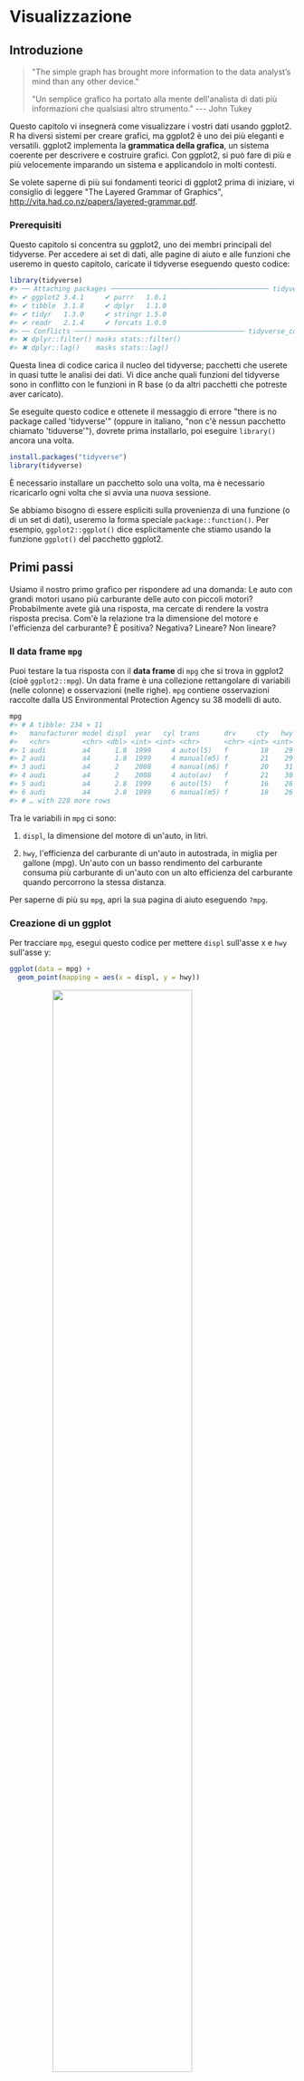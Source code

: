 # Visualizzazione

## Introduzione

> "The simple graph has brought more information to the data analyst’s mind 
> than any other device."
> 
> "Un semplice grafico ha portato alla mente dell'analista di dati più informazioni
> che qualsiasi altro strumento." --- John Tukey

Questo capitolo vi insegnerà come visualizzare i vostri dati usando ggplot2. R ha diversi sistemi per creare grafici, ma ggplot2 è uno dei più eleganti e versatili. ggplot2 implementa la __grammatica della grafica__, un sistema coerente per descrivere e costruire grafici. Con ggplot2, si può fare di più e più velocemente imparando un sistema e applicandolo in molti contesti.

Se volete saperne di più sui fondamenti teorici di ggplot2 prima di iniziare, vi consiglio di leggere "The Layered Grammar of Graphics", <http://vita.had.co.nz/papers/layered-grammar.pdf>.

### Prerequisiti

Questo capitolo si concentra su ggplot2, uno dei membri principali del tidyverse. Per accedere ai set di dati, alle pagine di aiuto e alle funzioni che useremo in questo capitolo, caricate il tidyverse eseguendo questo codice:


```r
library(tidyverse)
#> ── Attaching packages ─────────────────────────────────────── tidyverse 1.3.2 ──
#> ✔ ggplot2 3.4.1     ✔ purrr   1.0.1
#> ✔ tibble  3.1.8     ✔ dplyr   1.1.0
#> ✔ tidyr   1.3.0     ✔ stringr 1.5.0
#> ✔ readr   2.1.4     ✔ forcats 1.0.0
#> ── Conflicts ────────────────────────────────────────── tidyverse_conflicts() ──
#> ✖ dplyr::filter() masks stats::filter()
#> ✖ dplyr::lag()    masks stats::lag()
```

Questa linea di codice carica il nucleo del tidyverse; pacchetti che userete in quasi tutte le analisi dei dati. Vi dice anche quali funzioni del tidyverse sono in conflitto con le funzioni in R base (o da altri pacchetti che potreste aver caricato). 

Se eseguite questo codice e ottenete il messaggio di errore "there is no package called 'tidyverse'" (oppure in italiano, "non c'è nessun pacchetto chiamato 'tiduverse'"), dovrete prima installarlo, poi eseguire `library()` ancora una volta.


```r
install.packages("tidyverse")
library(tidyverse)
```

È necessario installare un pacchetto solo una volta, ma è necessario ricaricarlo ogni volta che si avvia una nuova sessione.

Se abbiamo bisogno di essere espliciti sulla provenienza di una funzione (o di un set di dati), useremo la forma speciale `package::function()`. Per esempio, `ggplot2::ggplot()` dice esplicitamente che stiamo usando la funzione `ggplot()` del pacchetto ggplot2.

## Primi passi

Usiamo il nostro primo grafico per rispondere ad una domanda: Le auto con grandi motori usano più carburante delle auto con piccoli motori? Probabilmente avete già una risposta, ma cercate di rendere la vostra risposta precisa. Com'è la relazione tra la dimensione del motore e l'efficienza del carburante? È positiva? Negativa? Lineare? Non lineare?

### Il data frame `mpg`

Puoi testare la tua risposta con il __data frame__ di `mpg` che si trova in ggplot2 (cioè `ggplot2::mpg`). Un data frame è una collezione rettangolare di variabili (nelle colonne) e osservazioni (nelle righe). `mpg` contiene osservazioni raccolte dalla US Environmental Protection Agency su 38 modelli di auto. 


```r
mpg
#> # A tibble: 234 × 11
#>   manufacturer model displ  year   cyl trans      drv     cty   hwy fl    class 
#>   <chr>        <chr> <dbl> <int> <int> <chr>      <chr> <int> <int> <chr> <chr> 
#> 1 audi         a4      1.8  1999     4 auto(l5)   f        18    29 p     compa…
#> 2 audi         a4      1.8  1999     4 manual(m5) f        21    29 p     compa…
#> 3 audi         a4      2    2008     4 manual(m6) f        20    31 p     compa…
#> 4 audi         a4      2    2008     4 auto(av)   f        21    30 p     compa…
#> 5 audi         a4      2.8  1999     6 auto(l5)   f        16    26 p     compa…
#> 6 audi         a4      2.8  1999     6 manual(m5) f        18    26 p     compa…
#> # … with 228 more rows
```

Tra le variabili in `mpg` ci sono:

1. `displ`, la dimensione del motore di un'auto, in litri.

1. `hwy`, l'efficienza del carburante di un'auto in autostrada, in miglia per gallone (mpg). 
  Un'auto con un basso rendimento del carburante consuma più carburante di un'auto con un alto 
  efficienza del carburante quando percorrono la stessa distanza. 

Per saperne di più su `mpg`, apri la sua pagina di aiuto eseguendo `?mpg`.

### Creazione di un ggplot

Per tracciare `mpg`, esegui questo codice per mettere `displ` sull'asse x e `hwy` sull'asse y:


```r
ggplot(data = mpg) + 
  geom_point(mapping = aes(x = displ, y = hwy))
```

<img src="visualize_files/figure-html/unnamed-chunk-3-1.png" width="70%" style="display: block; margin: auto;" />


Il grafico mostra una associazione negativa tra la dimensione del motore (`displ`) e l'efficienza del carburante (`hwy`). In altre parole, le auto con grandi motori usano più carburante. Questo conferma o confuta la tua ipotesi sull'efficienza del carburante e la dimensione del motore?

Con ggplot2, si inizia un grafico con la funzione `ggplot()`. La funzione `ggplot()` crea un sistema di coordinate a cui è possibile aggiungere dei livelli. Il primo argomento di `ggplot()` è il set di dati da usare nel grafico. Quindi `ggplot(data = mpg)` crea un grafico vuoto, ma non è molto interessante quindi non lo mostrerò qui.

Completate il vostro grafico aggiungendo uno o più livelli a `ggplot()`. La funzione `geom_point()` aggiunge un livello di punti al vostro grafico, che crea uno scatterplot. ggplot2 è dotato di molte funzioni geom che aggiungono ciascuna un diverso tipo di livello ad un grafico. Ne impareremo un bel po' in questo capitolo.

Ogni funzione `geom` in ggplot2 prende un argomento `mapping`. Questo definisce come le variabili del tuo set di dati sono mappate alle proprietà visive. L'argomento `mapping` è sempre abbinato a `aes()`, e gli argomenti `x` e `y` di `aes()` specificano quali variabili mappare sugli assi x e y. ggplot2 cerca le variabili mappate nell'argomento `data`, in questo caso, `mpg`.

### Un modello di grafico

Trasformiamo questo codice in un template riutilizzabile per fare grafici con ggplot2. Per fare un grafico, sostituire le sezioni tra parentesi nel codice qui sotto con un set di dati, una funzione `geom`, o un insieme di mappature.


```r
ggplot(data = <DATA>) + 
  <GEOM_FUNCTION>(mapping = aes(<MAPPINGS>))
```

Il resto di questo capitolo vi mostrerà come completare ed estendere questo modello per fare diversi tipi di grafici. Inizieremo con il componente `<MAPPINGS>`.

### Esercizi

1.  Esegui `ggplot(data = mpg)`. Cosa vedi?

1.  Quante righe ci sono in `mpg`? Quante colonne?

1.  Cosa descrive la variabile `drv`?  Leggete l'aiuto per `?mpg` per scoprirlo
    scoprire.
     
1.  Fai un grafico di dispersione di `hwy` rispetto a `cyl`.

1.  Cosa succede se fai un grafico di dispersione di `class` vs `drv`? Perché è
    il grafico non è utile?

## Mappature estetiche

> "The greatest value of a picture is when it forces us to notice what we
> never expected to see." --- John Tukey
>
> "Il più grande valore di un'immagine è che ci forza a notare quello che non
> ci aspettavamo di vedere." --- John Tukey


Nel grafico qui sotto, un gruppo di punti (evidenziato in rosso) sembra cadere al di fuori della tendenza lineare. Queste auto hanno un chilometraggio superiore a quello che ci si potrebbe aspettare. Come puoi spiegare queste auto? 

<img src="visualize_files/figure-html/unnamed-chunk-5-1.png" width="70%" style="display: block; margin: auto;" />

Ipotizziamo che le auto siano ibride. Un modo per verificare questa ipotesi è guardare il valore di "classe" per ogni auto. La variabile `class` del dataset `mpg` classifica le auto in gruppi come compatte, medie e SUV. Se i punti in eccesso sono auto ibride, dovrebbero essere classificati come auto compatte o, forse, auto subcompatte (tieni presente che questi dati sono stati raccolti prima che i camion e i SUV ibridi diventassero popolari).

Si può aggiungere una terza variabile, come "classe", ad uno scatterplot bidimensionale mappandola ad una __estetica__ ('aestetics', come in `aes`, NdT). Un'estetica è una proprietà visiva degli oggetti nel vostro grafico. Le estetiche includono cose come la dimensione, la forma o il colore dei tuoi punti. Puoi visualizzare un punto (come quello sotto) in modi diversi cambiando i valori delle sue proprietà estetiche. Dato che abbiamo già usato la parola "valore" per descrivere i dati, usiamo la parola "livello" per descrivere le proprietà estetiche. Qui cambiamo i livelli di dimensione, forma e colore di un punto per renderlo piccolo, triangolare o blu:

<img src="visualize_files/figure-html/unnamed-chunk-6-1.png" width="70%" style="display: block; margin: auto;" />

Puoi trasmettere informazioni sui tuoi dati mappando l'estetica del tuo grafico alle variabili del tuo set di dati. Per esempio, puoi mappare i colori dei tuoi punti sulla variabile `class` per rivelare la classe di ogni auto.


```r
ggplot(data = mpg) + 
  geom_point(mapping = aes(x = displ, y = hwy, color = class))
```

<img src="visualize_files/figure-html/unnamed-chunk-7-1.png" width="70%" style="display: block; margin: auto;" />

(Se preferite l'inglese britannico, come Hadley, potete usare `colour` invece di `color`).

Per mappare un'estetica ad una variabile, bisogna associare il nome dell'estetica al nome della variabile all'interno di `aes()`. ggplot2 assegnerà automaticamente un livello unico dell'estetica (qui un colore unico) ad ogni valore unico della variabile, un processo noto come __scaling__. ggplot2 aggiungerà anche una legenda che spiega quali livelli corrispondono a quali valori.

I colori rivelano che molti dei punti insoliti sono auto a due posti. Queste auto non sembrano ibride, e sono, infatti, auto sportive! Le auto sportive hanno grandi motori come i SUV e i pick-up, ma corpi piccoli come le auto medie e compatte, il che migliora il loro consumo di carburante. Con il senno di poi, è improbabile che queste auto siano ibride, dato che hanno grandi motori.

Nell'esempio precedente, abbiamo mappato la "classe" all'estetica del colore, ma avremmo potuto mappare la "classe" all'estetica delle dimensioni allo stesso modo. In questo caso, la dimensione esatta di ogni punto rivelerebbe la sua appartenenza di classe. Abbiamo un _warning_ ('avviso') qui, perché mappare una variabile non ordinata (`class`) ad un'estetica ordinata (`size`) non è una buona idea.


```r
ggplot(data = mpg) + 
  geom_point(mapping = aes(x = displ, y = hwy, size = class))
#> Warning: Using size for a discrete variable is not advised.
```

<img src="visualize_files/figure-html/unnamed-chunk-8-1.png" width="70%" style="display: block; margin: auto;" />

Oppure avremmo potuto mappare `class` all'estetica _alpha_, che controlla la trasparenza dei punti, o all'estetica shape, che controlla la forma dei punti.


```r
# Sinistra
ggplot(data = mpg) + 
  geom_point(mapping = aes(x = displ, y = hwy, alpha = class))

# Destra
ggplot(data = mpg) + 
  geom_point(mapping = aes(x = displ, y = hwy, shape = class))
```

<img src="visualize_files/figure-html/unnamed-chunk-9-1.png" width="50%" /><img src="visualize_files/figure-html/unnamed-chunk-9-2.png" width="50%" />

Cosa è successo ai SUV? ggplot2 userà solo sei forme alla volta. Per impostazione predefinita, i gruppi aggiuntivi non saranno tracciati quando si usa l'estetica delle forme.

Per ogni estetica, si usa `aes()` per associare il nome dell'estetica ad una variabile da visualizzare. La funzione `aes()` raccoglie tutte le mappature estetiche utilizzate da un livello e le passa all'argomento di mappatura del livello. La sintassi evidenzia un'utile intuizione su `x` e `y`: le posizioni x e y di un punto sono esse stesse estetiche, proprietà visive che si possono mappare su variabili per visualizzare informazioni sui dati. 

Una volta mappata un'estetica, ggplot2 si occupa del resto. Seleziona una scala ragionevole da usare con l'estetica, e costruisce una legenda che spiega la mappatura tra livelli e valori. Per le estetiche x e y, ggplot2 non crea una legenda, ma crea una linea d'asse con segni di spunta e un'etichetta. La linea dell'asse funge da legenda; spiega la mappatura tra livelli e valori.

Potete anche _impostare_ manualmente le proprietà estetiche del vostro geom. Per esempio, possiamo rendere blu tutti i punti del nostro grafico:


```r
ggplot(data = mpg) + 
  geom_point(mapping = aes(x = displ, y = hwy), color = "blue")
```

<img src="visualize_files/figure-html/unnamed-chunk-10-1.png" width="70%" style="display: block; margin: auto;" />

Qui, il colore non trasmette informazioni su una variabile, ma cambia solo l'aspetto del grafico. Per impostare un'estetica manualmente, impostate l'estetica per nome come argomento della vostra funzione geom; cioè va _fuori_ da `aes()`. Dovrete scegliere un livello che abbia senso per quell'estetica:

* Il nome di un colore come stringa di caratteri.

* La dimensione di un punto in mm.

* La forma di un punto come numero, come mostrato nella figura \@ref(fig:shapes).

<div class="figure" style="text-align: center">
<img src="visualize_files/figure-html/shapes-1.png" alt="R ha 25 forme costruite che sono identificate da numeri. Ci sono alcuni apparentemente duplicati: per esempio, 0, 15 e 22 sono tutti quadrati. La differenza deriva dall'interazione dell'estetica del `colore` e del `riempimento`. Le forme vuote (0--14) hanno un bordo determinato dal `colore`; le forme piene (15--20) sono riempite di `colore`; le forme piene (21--24) hanno un bordo di `colore` e sono riempite di `fill`." width="75%" />
<p class="caption">(\#fig:shapes)R ha 25 forme costruite che sono identificate da numeri. Ci sono alcuni apparentemente duplicati: per esempio, 0, 15 e 22 sono tutti quadrati. La differenza deriva dall'interazione dell'estetica del `colore` e del `riempimento`. Le forme vuote (0--14) hanno un bordo determinato dal `colore`; le forme piene (15--20) sono riempite di `colore`; le forme piene (21--24) hanno un bordo di `colore` e sono riempite di `fill`.</p>
</div>

### Esercizi

1.  Cosa è andato storto in questo codice? Perché i punti non sono blu?

    
    ```r
    ggplot(data = mpg) + 
      geom_point(mapping = aes(x = displ, y = hwy, color = "blue"))
    ```
    
    <img src="visualize_files/figure-html/unnamed-chunk-11-1.png" width="70%" style="display: block; margin: auto;" />
    
1.  Quali variabili in `mpg` sono categoriche? Quali variabili sono continue? 
    (Suggerimento: digita `?mpg` per leggere la documentazione del dataset). Come
    puoi vedere queste informazioni quando esegui `mpg`?

1.  Mappate una variabile continua a `color`, `size` e `shape`. Come si comportano
    queste estetiche si comportano diversamente per le variabili categoriche rispetto a quelle continue?
    continue? 
    
1.  Cosa succede se si mappa la stessa variabile a più estetiche? 

1.  Cosa fa l'estetica `stroke`? Con quali forme funziona?
    (Suggerimento: usa `?geom_point`)
    
1.  Cosa succede se si mappa un'estetica a qualcosa di diverso da un 
    variabile, come `aes(colour = displ < 5)`?  Nota, dovrai anche specificare x e y.

## Problemi comuni

Man mano che iniziate ad eseguire il codice R, è probabile che vi imbattiate in problemi. Non preoccupatevi, succede a tutti. Ho scritto codice R per anni, e ogni giorno scrivo ancora codice che non funziona! 

Inizia confrontando attentamente il codice che stai eseguendo con quello del libro. R è estremamente esigente, e un carattere fuori posto può fare la differenza. Assicuratevi che ogni `(` è abbinato ad un `)` e ogni `"` è abbinato ad un altro `"`. A volte eseguirai il codice e non succede nulla. Controllate la parte sinistra della vostra console: se è un `+`, significa che R non pensa che abbiate digitato un'espressione completa e sta aspettando che la finiate. In questo caso, di solito è facile ricominciare da zero premendo ESCAPE per interrompere l'elaborazione del comando corrente.

Un problema comune quando si creano i grafici di ggplot2 è quello di mettere il `+` nel posto sbagliato: deve arrivare alla fine della linea, non all'inizio. In altre parole, assicuratevi di non aver accidentalmente scritto codice come questo:

```R
ggplot(data = mpg) 
+ geom_point(mapping = aes(x = displ, y = hwy))
```

Se sei ancora bloccato, prova l'aiuto. Puoi ottenere aiuto su qualsiasi funzione di R eseguendo `?function_name` nella console, o selezionando il nome della funzione e premendo F1 in RStudio. Non preoccupatevi se l'aiuto non sembra molto utile - invece saltate giù agli esempi e cercate il codice che corrisponde a quello che state cercando di fare.

Se questo non aiuta, leggete attentamente il messaggio di errore. A volte la risposta sarà sepolta lì! Ma quando si è nuovi di R, la risposta potrebbe essere nel messaggio di errore ma non si sa ancora come capirlo. Un altro ottimo strumento è Google: provate a cercare su Google il messaggio di errore, perché è probabile che qualcun altro abbia avuto lo stesso problema e abbia trovato aiuto online.

## Sfaccettature ('facet')

Un modo per aggiungere variabili aggiuntive è l'estetica. Un altro modo, particolarmente utile per le variabili categoriche, è quello di dividere il vostro grafico in __facet__, sotto-grafici che mostrano ciascuna un sottoinsieme dei dati. 

Per sfaccettare il vostro grafico in base a una singola variabile, usate `facet_wrap()`. Il primo argomento di `facet_wrap()` dovrebbe essere una formula, creata con `~` seguita da un nome di variabile (qui "formula" è il nome di una struttura dati in R, non un sinonimo di "equazione"). La variabile che passate a `facet_wrap()` dovrebbe essere discreta. 


```r
ggplot(data = mpg) + 
  geom_point(mapping = aes(x = displ, y = hwy)) + 
  facet_wrap(~ class, nrow = 2)
```

<img src="visualize_files/figure-html/unnamed-chunk-12-1.png" width="70%" style="display: block; margin: auto;" />

Per sfaccettare il tuo grafico sulla combinazione di due variabili, aggiungi `facet_grid()` alla tua chiamata plot. Il primo argomento di `facet_grid()` è anch'esso una formula. Questa volta la formula dovrebbe contenere due nomi di variabili separati da una `~`. 


```r
ggplot(data = mpg) + 
  geom_point(mapping = aes(x = displ, y = hwy)) + 
  facet_grid(drv ~ cyl)
```

<img src="visualize_files/figure-html/unnamed-chunk-13-1.png" width="70%" style="display: block; margin: auto;" />

Se preferite non fare la sfaccettatura nella dimensione delle righe o delle colonne, usate un `.` al posto del nome della variabile, per esempio `+ facet_grid(. ~ cyl)`.

### Esercizi

1.  Cosa succede se si effettua la sfaccettatura su una variabile continua?

1.  Cosa significano le celle vuote nel grafico con `facet_grid(drv ~ cyl)`?
    Come si riferiscono a questo grafico?
    
    
    ```r
    ggplot(data = mpg) + 
      geom_point(mapping = aes(x = drv, y = cyl))
    ```

1.  Che grafici produce il seguente codice? Cosa fa `.`?

    
    ```r
    ggplot(data = mpg) + 
      geom_point(mapping = aes(x = displ, y = hwy)) +
      facet_grid(drv ~ .)
    
    ggplot(data = mpg) + 
      geom_point(mapping = aes(x = displ, y = hwy)) +
      facet_grid(. ~ cyl)
    ```

1.  Prendiamo il primo grafico sfaccettato di questa sezione:

    
    ```r
    ggplot(data = mpg) + 
      geom_point(mapping = aes(x = displ, y = hwy)) + 
      facet_wrap(~ class, nrow = 2)
    ```
    
    Quali sono i vantaggi di usare la sfaccettatura invece dell'estetica del colore?
    Quali sono gli svantaggi? Come potrebbe cambiare l'equilibrio se aveste un 
    set di dati più grande?
    
1.  Leggi `?facet_wrap`. Cosa fa `nrow`? Cosa fa `ncol`? Quali altre opzioni
    opzioni controllano la disposizione dei singoli pannelli? Perché non
    `facet_grid()`ha argomenti `nrow` e `ncol`?

1.  Quando si usa `facet_grid()` di solito si dovrebbe mettere la variabile con più
    livelli unici nelle colonne. Perché?

## Oggetti geometrici

In che modo sono simili questi due grafici? 

<img src="visualize_files/figure-html/unnamed-chunk-17-1.png" width="50%" /><img src="visualize_files/figure-html/unnamed-chunk-17-2.png" width="50%" />

Entrambi i grafici contengono la stessa variabile x, la stessa variabile y, ed entrambi descrivono gli stessi dati. Ma i grafici non sono identici. Ogni grafico usa un oggetto visivo diverso per rappresentare i dati. Nella sintassi di ggplot2, diciamo che usano diversi __geom__.

Un __geom__ è l'oggetto geometrico che un grafico usa per rappresentare i dati. Le persone spesso descrivono i grafici in base al tipo di geom che il grafico usa. Per esempio, i grafici a barre usano geometrie a barre, i grafici a linee usano geometrie a linee, i boxplot usano geometrie boxplot, e così via. Gli scatterplot rompono la tendenza; usano la geometria a punti. Come si vede sopra, si possono usare diverse geometrie per tracciare gli stessi dati. Il grafico a sinistra usa la geometria a punti, mentre il grafico a destra usa la geometria 'smooth', una linea continua adattata ai dati. 

Per cambiare la geometria nel vostro grafico, cambiate la funzione `geom_` che aggiungete a `ggplot()`. Per esempio, per fare i grafici di cui sopra, potete usare questo codice:


```r
# left
ggplot(data = mpg) + 
  geom_point(mapping = aes(x = displ, y = hwy))

# right
ggplot(data = mpg) + 
  geom_smooth(mapping = aes(x = displ, y = hwy))
```

Ogni funzione geom in ggplot2 prende un argomento `mapping`. Tuttavia, non ogni estetica funziona con ogni geom. Potresti impostare la forma di un punto, ma non potresti impostare la "forma" di una linea. D'altra parte, si _potrebbe_ impostare il tipo di linea ad una linea. `geom_smooth()` disegnerà una linea diversa, con un diverso tipo di linea, per ogni valore unico della variabile che mappate a 'linetype'.


```r
ggplot(data = mpg) + 
  geom_smooth(mapping = aes(x = displ, y = hwy, linetype = drv))
```

<img src="visualize_files/figure-html/unnamed-chunk-19-1.png" width="70%" style="display: block; margin: auto;" />

Qui `geom_smooth()` separa le auto in tre linee basate sul loro valore `drv`, che descrive la trasmissione dell'auto. Una linea descrive tutti i punti con un valore `4`, una linea descrive tutti i punti con un valore `f` e una linea descrive tutti i punti con un valore `r`. Qui, `4` sta per quattro ruote motrici, `f` per la trazione anteriore e `r` per la trazione posteriore.

Se questo sembra strano, possiamo renderlo più chiaro sovrapponendo le linee ai dati grezzi e colorando il tutto secondo il `drv`. 

<img src="visualize_files/figure-html/unnamed-chunk-20-1.png" width="70%" style="display: block; margin: auto;" />

Notate che questo grafico contiene due geometrie nello stesso grafico! Se questo vi fa entusiasmare, allacciate le cinture. Impareremo molto presto come mettere più geom nello stesso grafico.

ggplot2 fornisce oltre 40 geom, e i pacchetti di estensione ne forniscono ancora di più (vedi <https://exts.ggplot2.tidyverse.org/gallery/> per qualche esempio). Il modo migliore per avere una panoramica completa è il cheatsheet di ggplot2, che potete trovare a <http://rstudio.com/resources/cheatsheets>. Per saperne di più su ogni singolo geom, usa lo strumento help: `?geom_smooth`.

Molti geom, come `geom_smooth()`, usano un singolo oggetto geometrico per visualizzare più righe di dati. Per questi geom, si può impostare l'estetica `group` su una variabile categorica per disegnare oggetti multipli. ggplot2 disegnerà un oggetto separato per ogni valore unico della variabile di raggruppamento. In pratica, ggplot2 raggrupperà automaticamente i dati per questi geom ogni volta che si mappa un'estetica ad una variabile discreta (come nell'esempio `linetype`). È conveniente fare affidamento su questa caratteristica perché l'estetica del gruppo da sola non aggiunge una legenda o caratteristiche distintive ai geom.


```r
ggplot(data = mpg) +
  geom_smooth(mapping = aes(x = displ, y = hwy))
              
ggplot(data = mpg) +
  geom_smooth(mapping = aes(x = displ, y = hwy, group = drv))
    
ggplot(data = mpg) +
  geom_smooth(
    mapping = aes(x = displ, y = hwy, color = drv),
    show.legend = FALSE
  )
```

<img src="visualize_files/figure-html/unnamed-chunk-21-1.png" width="33%" /><img src="visualize_files/figure-html/unnamed-chunk-21-2.png" width="33%" /><img src="visualize_files/figure-html/unnamed-chunk-21-3.png" width="33%" />

Per visualizzare più geom in uno stesso grafico, aggiungete più funzioni geom a `ggplot()`:


```r
ggplot(data = mpg) + 
  geom_point(mapping = aes(x = displ, y = hwy)) +
  geom_smooth(mapping = aes(x = displ, y = hwy))
```

<img src="visualize_files/figure-html/unnamed-chunk-22-1.png" width="70%" style="display: block; margin: auto;" />

Questo, tuttavia, introduce qualche duplicazione nel nostro codice. Immaginate di voler cambiare l'asse y per visualizzare `cty` invece di `hwy`. Avreste bisogno di cambiare la variabile in due posti, e potreste dimenticare di aggiornarne uno. Potete evitare questo tipo di ripetizioni passando un insieme di mappature a `ggplot()`. ggplot2 tratterà queste mappature come mappature globali che si applicano ad ogni geom nel grafico.  In altre parole, questo codice produrrà lo stesso grafico del codice precedente:


```r
ggplot(data = mpg, mapping = aes(x = displ, y = hwy)) + 
  geom_point() + 
  geom_smooth()
```

Se si inseriscono mappature in una funzione geom, ggplot2 le tratterà come mappature locali per il livello. Userà queste mappature per estendere o sovrascrivere le mappature globali _per quel solo livello_. Questo rende possibile la visualizzazione di diverse estetiche in diversi livelli.


```r
ggplot(data = mpg, mapping = aes(x = displ, y = hwy)) + 
  geom_point(mapping = aes(color = class)) + 
  geom_smooth()
```

<img src="visualize_files/figure-html/unnamed-chunk-24-1.png" width="70%" style="display: block; margin: auto;" />

Puoi usare la stessa idea per specificare diversi `dati` per ogni livello. Qui, la nostra linea continua mostra solo un sottoinsieme del dataset `mpg`, le auto subcompatte. L'argomento dei dati locali in `geom_smooth()` sovrascrive l'argomento dei dati globali in `ggplot()` solo per quel livello.


```r
ggplot(data = mpg, mapping = aes(x = displ, y = hwy)) + 
  geom_point(mapping = aes(color = class)) + 
  geom_smooth(data = filter(mpg, class == "subcompact"), se = FALSE)
```

<img src="visualize_files/figure-html/unnamed-chunk-25-1.png" width="70%" style="display: block; margin: auto;" />

(Imparerai come funziona il `filter()` nel capitolo sulle trasformazioni dei dati: per ora, sappi che questo comando seleziona solo le auto subcompatte).

### Esercizi

1.  Quale geom. useresti per disegnare un grafico a linee? Un boxplot? 
    Un istogramma? Un grafico ad area?

1.  Eseguite questo codice nella vostra testa e prevedete come sarà l'output.
    Poi, esegui il codice in R e controlla le tue previsioni.
    
    
    ```r
    ggplot(data = mpg, mapping = aes(x = displ, y = hwy, color = drv)) + 
      geom_point() + 
      geom_smooth(se = FALSE)
    ```

1.  Cosa fa `show.legend = FALSE`?  Cosa succede se lo rimuovi?  
    Perché pensate che l'abbia usato all'inizio del capitolo?

1.  Cosa fa l'argomento `se` di `geom_smooth()`?


1.  Questi due grafici avranno un aspetto diverso? Perché/perché no?

    
    ```r
    ggplot(data = mpg, mapping = aes(x = displ, y = hwy)) + 
      geom_point() + 
      geom_smooth()
    
    ggplot() + 
      geom_point(data = mpg, mapping = aes(x = displ, y = hwy)) + 
      geom_smooth(data = mpg, mapping = aes(x = displ, y = hwy))
    ```

1.  Ricrea il codice R necessario per generare i seguenti grafici.
    
    <img src="visualize_files/figure-html/unnamed-chunk-28-1.png" width="50%" /><img src="visualize_files/figure-html/unnamed-chunk-28-2.png" width="50%" /><img src="visualize_files/figure-html/unnamed-chunk-28-3.png" width="50%" /><img src="visualize_files/figure-html/unnamed-chunk-28-4.png" width="50%" /><img src="visualize_files/figure-html/unnamed-chunk-28-5.png" width="50%" /><img src="visualize_files/figure-html/unnamed-chunk-28-6.png" width="50%" />

## Trasformazioni statistiche

Diamo un'occhiata a un grafico a barre. I grafici a barre sembrano semplici, ma sono interessanti perché rivelano qualcosa di sottile sui grafici. Considerate un grafico a barre di base, disegnato con `geom_bar()`. Il seguente grafico mostra il numero totale di diamanti nel dataset `diamonds`, raggruppati per `cut`. Il dataset `diamonds` viene fornito in ggplot2 e contiene informazioni su ~54.000 diamanti, inclusi il `prezzo` ('price'), la `caratura` ('carat'), il `colore` ('color'), la `chiarezza` ('clarity') e il `taglio` ('cut') di ogni diamante. Il grafico mostra che sono disponibili più diamanti con tagli di alta qualità che con tagli di bassa qualità. 


```r
ggplot(data = diamonds) + 
  geom_bar(mapping = aes(x = cut))
```

<img src="visualize_files/figure-html/unnamed-chunk-29-1.png" width="70%" style="display: block; margin: auto;" />

Sull'asse x, il grafico mostra `cut`, una variabile di `diamonds`. Sull'asse y, mostra il conteggio, ma il conteggio non è una variabile in `diamonds`! Da dove viene il conteggio? Molti grafici, come gli scatterplot, tracciano i valori grezzi del tuo set di dati. Altri grafici, come i grafici a barre, calcolano nuovi valori da tracciare:

* I grafici a barre, gli istogrammi e i poligoni di frequenza classificano i tuoi dati 
  e poi tracciano i conteggi dei bin ('contenitore'), il numero di punti che rientrano in ogni bin.

* Gli smoothers adattano un modello ai tuoi dati e poi tracciano le previsioni del
  modello.

* I boxplot calcolano un robusto riassunto della distribuzione e poi mostrano un 
  riquadro appositamente formattato.

L'algoritmo usato per calcolare nuovi valori per un grafico è chiamato __stat__, abbreviazione di trasformazione statistica. La figura sottostante descrive come funziona questo processo con `geom_bar()`.

<img src="images/visualization-stat-bar.png" width="100%" style="display: block; margin: auto;" />

Puoi sapere quale stat usa un geom ispezionando il valore di default per l'argomento `stat`. Per esempio, `?geom_bar` mostra che il valore di default per `stat` è "count", il che significa che `geom_bar()` usa `stat_count()`. `stat_count()` è documentato nella stessa pagina di `geom_bar()`, e se scorri in basso puoi trovare una sezione chiamata "Computed variables". Questa descrive come calcola due nuove variabili: `count` e `prop`.

Generalmente puoi usare geom e stats in modo intercambiabile. Per esempio, puoi ricreare il grafico precedente usando `stat_count()` invece di `geom_bar()`:


```r
ggplot(data = diamonds) + 
  stat_count(mapping = aes(x = cut))
```

<img src="visualize_files/figure-html/unnamed-chunk-31-1.png" width="70%" style="display: block; margin: auto;" />

Questo funziona perché ogni geom ha una stat predefinita; e ogni stat ha una geom predefinita. Questo significa che in genere si possono usare i geom senza preoccuparsi della trasformazione statistica sottostante. Ci sono tre ragioni per cui potreste aver bisogno di usare una stat esplicitamente:

1.  Si potrebbe voler sovrascrivere la stat di default. Nel codice qui sotto, cambio 
    la stat di `geom_bar()` da count (il default) a identity. Questo mi permette di 
    Questo mi permette di mappare l'altezza delle barre ai valori grezzi di una variabile $y$. 
    Sfortunatamente quando la gente parla di grafici a barre, potrebbe
    riferirsi a questo tipo di grafico a barre, dove l'altezza della barra è già
    presente nei dati, o al precedente grafico a barre dove l'altezza della barra
    è generata dal conteggio delle righe.
    
    
    ```r
    demo <- tribble(
      ~cut,         ~freq,
      "Fair",       1610,
      "Good",       4906,
      "Very Good",  12082,
      "Premium",    13791,
      "Ideal",      21551
    )
    
    ggplot(data = demo) +
      geom_bar(mapping = aes(x = cut, y = freq), stat = "identity")
    ```
    
    <img src="visualize_files/figure-html/unnamed-chunk-32-1.png" width="70%" style="display: block; margin: auto;" />
    
    (Non preoccupatevi di non aver visto `<-` o `tribble()` prima. Potresti
    indovinare il loro significato dal contesto, e presto imparerai esattamente
    cosa fanno!)

1.  Potreste voler sovrascrivere la mappatura predefinita dalle variabili trasformate
    all'estetica. Per esempio, potreste voler visualizzare un grafico a barre di
    proporzioni, piuttosto che il conteggio:
    
    
    ```r
    ggplot(data = diamonds) + 
      geom_bar(mapping = aes(x = cut, y = stat(prop), group = 1))
    #> Warning: `stat(prop)` was deprecated in ggplot2 3.4.0.
    #> ℹ Please use `after_stat(prop)` instead.
    ```
    
    <img src="visualize_files/figure-html/unnamed-chunk-33-1.png" width="70%" style="display: block; margin: auto;" />

    Per trovare le variabili calcolate dalla stat, cercate la sezione di aiuto
    intitolata "computed variables".
    
1.  Potreste voler prestare maggiore attenzione alla trasformazione statistica
    nel vostro codice. Per esempio, potreste usare `stat_summary()`, che
    riassume i valori y per ogni unico valore x, per attirare 
    l'attenzione sul sommario che state calcolando:
    
    
    ```r
    ggplot(data = diamonds) + 
      stat_summary(
        mapping = aes(x = cut, y = depth),
        fun.min = min,
        fun.max = max,
        fun = median
      )
    ```
    
    <img src="visualize_files/figure-html/unnamed-chunk-34-1.png" width="70%" style="display: block; margin: auto;" />
    
ggplot2 fornisce oltre 20 statistiche da usare. Ogni stat è una funzione, quindi si può ottenere aiuto nel solito modo, ad esempio `?stat_bin`. Per vedere l'elenco completo delle statistiche, provate il cheatsheet di ggplot2.

### Esercizi

1.  Qual è il geom di default associato a `stat_summary()`? Come potreste
    riscrivere il grafico precedente per usare quella funzione geom al posto della funzione 
    funzione stat?

1.  Cosa fa `geom_col()`? In che modo è diverso da `geom_bar()`?

1.  La maggior parte dei geom e delle statistiche sono in coppia e vengono quasi sempre usati in 
    concerto. Leggete la documentazione e fate una lista di tutte le 
    coppie. Cosa hanno in comune?

1.  Quali variabili calcola `stat_smooth()`? Quali parametri controllano
    il suo comportamento?

1.  Nel nostro grafico a barre proporzionali, dobbiamo impostare `group = 1`. Perché? In altre
    in altre parole, qual è il problema di questi due grafici?
    
    
    ```r
    ggplot(data = diamonds) + 
      geom_bar(mapping = aes(x = cut, y = after_stat(prop)))
    ggplot(data = diamonds) + 
      geom_bar(mapping = aes(x = cut, fill = color, y = after_stat(prop)))
    ```
  

## Regolazioni di posizione

C'è un altro pezzo di magia associato ai grafici a barre. Puoi colorare un grafico a barre usando l'estetica `colour` o, più utilmente, `fill`:


```r
ggplot(data = diamonds) + 
  geom_bar(mapping = aes(x = cut, colour = cut))
ggplot(data = diamonds) + 
  geom_bar(mapping = aes(x = cut, fill = cut))
```

<img src="visualize_files/figure-html/unnamed-chunk-36-1.png" width="50%" /><img src="visualize_files/figure-html/unnamed-chunk-36-2.png" width="50%" />

Notate cosa succede se si mappa l'estetica di riempimento ad un'altra variabile, come `clarity`: le barre sono automaticamente impilate. Ogni rettangolo colorato rappresenta una combinazione di `cut` e `clarity`.


```r
ggplot(data = diamonds) + 
  geom_bar(mapping = aes(x = cut, fill = clarity))
```

<img src="visualize_files/figure-html/unnamed-chunk-37-1.png" width="70%" style="display: block; margin: auto;" />

L'impilamento viene eseguito automaticamente dalla __regolazione della posizione__ specificata dall'argomento `position`. Se non vuoi un grafico a barre impilate, puoi usare una delle altre tre opzioni: `"identity"`, `"dodge"` o `"fill"`.

* `position = "identity"` posizionerà ogni oggetto esattamente dove cade nel 
    contesto del grafico. Questo non è molto utile per le barre, perché
    le sovrappone. Per vedere la sovrapposizione dobbiamo rendere le barre
    leggermente trasparenti impostando `alpha` ad un piccolo valore, o completamente
    trasparente impostando `fill = NA`.
    
    
    ```r
    ggplot(data = diamonds, mapping = aes(x = cut, fill = clarity)) + 
      geom_bar(alpha = 1/5, position = "identity")
    ggplot(data = diamonds, mapping = aes(x = cut, colour = clarity)) + 
      geom_bar(fill = NA, position = "identity")
    ```
    
    <img src="visualize_files/figure-html/unnamed-chunk-38-1.png" width="50%" /><img src="visualize_files/figure-html/unnamed-chunk-38-2.png" width="50%" />
    
    La regolazione della posizione dell'identità è più utile per i geom 2d, come i punti,
    dove è il default.
    
* `position = "fill"` funziona come l'impilamento, ma rende ogni serie di barre impilate
    della stessa altezza. Questo rende più facile confrontare le proporzioni tra 
    gruppi.

    
    ```r
    ggplot(data = diamonds) + 
      geom_bar(mapping = aes(x = cut, fill = clarity), position = "fill")
    ```
    
    <img src="visualize_files/figure-html/unnamed-chunk-39-1.png" width="70%" style="display: block; margin: auto;" />

* `position = "dodge"` posiziona gli oggetti sovrapposti direttamente _a fianco_, uno accanto all'altro. Questo rende più facile confrontare i valori individuali.

    
    ```r
    ggplot(data = diamonds) + 
      geom_bar(mapping = aes(x = cut, fill = clarity), position = "dodge")
    ```
    
    <img src="visualize_files/figure-html/unnamed-chunk-40-1.png" width="70%" style="display: block; margin: auto;" />

C'è un altro tipo di regolazione che non è utile per i grafici a barre, ma può essere molto utile per gli scatterplot. Ricordate il nostro primo grafico di dispersione. Avete notato che il grafico mostra solo 126 punti, anche se ci sono 234 osservazioni nel set di dati?

<img src="visualize_files/figure-html/unnamed-chunk-41-1.png" width="70%" style="display: block; margin: auto;" />

I valori di `hwy` e `displ` sono arrotondati così i punti appaiono su una griglia e molti punti si sovrappongono l'un l'altro. Questo problema è noto come __overplotting__. Questa disposizione rende difficile vedere dove si trova la massa dei dati. I punti dei dati sono distribuiti equamente in tutto il grafico, o c'è una combinazione speciale di `hwy` e `displ` che contiene 109 valori? 

Puoi evitare questa sovrapposizione impostando la regolazione della posizione su "jitter".  `position = "jitter"` aggiunge una piccola quantità di rumore casuale ad ogni punto. Questo disperde i punti perché non è probabile che due punti ricevano la stessa quantità di rumore casuale.


```r
ggplot(data = mpg) + 
  geom_point(mapping = aes(x = displ, y = hwy), position = "jitter")
```

<img src="visualize_files/figure-html/unnamed-chunk-42-1.png" width="70%" style="display: block; margin: auto;" />

L'aggiunta di casualità sembra uno strano modo per migliorare il vostro grafico, ma mentre rende il vostro grafico meno accurato a piccole scale, lo rende _più_ rivelatore a grandi scale. Poiché questa è un'operazione così utile, ggplot2 ha un'abbreviazione per `geom_point(position = "jitter")`: `geom_jitter()`.

Per saperne di più su una regolazione di posizione, guarda la pagina di aiuto associata ad ogni regolazione: `?position_dodge`, `?position_fill`, `?position_identity`, `?position_jitter`, e `?position_stack`.

### Esercizi

1.  Qual è il problema di questo grafico? Come potresti migliorarlo?

    
    ```r
    ggplot(data = mpg, mapping = aes(x = cty, y = hwy)) + 
      geom_point()
    ```
    
    <img src="visualize_files/figure-html/unnamed-chunk-43-1.png" width="70%" style="display: block; margin: auto;" />

1.  Quali parametri di `geom_jitter()` controllano la quantità di jittering?

1.  Confrontate e contrastate `geom_jitter()` con `geom_count()`.

1.  2. Qual è la regolazione predefinita della posizione per `geom_boxplot()`? Create
    una visualizzazione del dataset `mpg` che lo dimostri.

## Sistemi di coordinate

I sistemi di coordinate sono probabilmente la parte più complicata di ggplot2. Il sistema di coordinate predefinito è il sistema di coordinate cartesiane dove le posizioni x e y agiscono indipendentemente per determinare la posizione di ogni punto. Ci sono un certo numero di altri sistemi di coordinate che sono occasionalmente utili.

* `coord_flip()` commuta gli assi x e y. Questo è utile (per esempio),
    se volete dei boxplot orizzontali. È anche utile per le etichette lunghe: è
    difficile farle entrare senza sovrapporle sull'asse x.
    
    
    ```r
    ggplot(data = mpg, mapping = aes(x = class, y = hwy)) + 
      geom_boxplot()
    ggplot(data = mpg, mapping = aes(x = class, y = hwy)) + 
      geom_boxplot() +
      coord_flip()
    ```
    
    <img src="visualize_files/figure-html/unnamed-chunk-44-1.png" width="50%" /><img src="visualize_files/figure-html/unnamed-chunk-44-2.png" width="50%" />

* `coord_quickmap()` imposta correttamente il rapporto di aspetto per le mappe. Questo è molto
    importante se state tracciando dati spaziali con ggplot2 (che purtroppo
    non abbiamo lo spazio per trattare in questo libro).

    
    ```r
    nz <- map_data("nz")
    
    ggplot(nz, aes(long, lat, group = group)) +
      geom_polygon(fill = "white", colour = "black")
    
    ggplot(nz, aes(long, lat, group = group)) +
      geom_polygon(fill = "white", colour = "black") +
      coord_quickmap()
    ```
    
    <img src="visualize_files/figure-html/unnamed-chunk-45-1.png" width="50%" /><img src="visualize_files/figure-html/unnamed-chunk-45-2.png" width="50%" />

* `coord_polar()` usa coordinate polari. Le coordinate polari rivelano un'interessante 
    interessante connessione tra un grafico a barre e un grafico Coxcomb.
    
    
    ```r
    bar <- ggplot(data = diamonds) + 
      geom_bar(
        mapping = aes(x = cut, fill = cut), 
        show.legend = FALSE,
        width = 1
      ) + 
      theme(aspect.ratio = 1) +
      labs(x = NULL, y = NULL)
    
    bar + coord_flip()
    bar + coord_polar()
    ```
    
    <img src="visualize_files/figure-html/unnamed-chunk-46-1.png" width="50%" /><img src="visualize_files/figure-html/unnamed-chunk-46-2.png" width="50%" />

### Esercizi

1.  Trasformare un grafico a barre impilato in un grafico a torta usando `coord_polar()`.

1.  Cosa fa `labs()`? Leggete la documentazione.

1.  Qual è la differenza tra `coord_quickmap()` e `coord_map()`?

1.  Cosa vi dice il grafico qui sotto sulla relazione tra città
    e autostrada? Perché è importante la funzione `coord_fixed()`? Che cosa fa 
    `geom_abline()` fa?
    
    
    ```r
    ggplot(data = mpg, mapping = aes(x = cty, y = hwy)) +
      geom_point() + 
      geom_abline() +
      coord_fixed()
    ```
    
    <img src="visualize_files/figure-html/unnamed-chunk-47-1.png" width="50%" style="display: block; margin: auto;" />

## La grammatica a strati dei grafici

Nelle sezioni precedenti, si è imparato molto di più che come fare scatterplot, grafici a barre e boxplot. Avete imparato una base che potete usare per fare _qualsiasi_ tipo di grafico con ggplot2. Per vedere questo, aggiungiamo regolazioni di posizione, statistiche, sistemi di coordinate e sfaccettature al nostro modello di codice:

```
ggplot(data = <DATA>) + 
  <GEOM_FUNCTION>(
     mapping = aes(<MAPPINGS>),
     stat = <STAT>, 
     position = <POSITION>
  ) +
  <COORDINATE_FUNCTION> +
  <FACET_FUNCTION>
```

Il nostro nuovo modello richiede sette parametri, le parole tra parentesi che appaiono nel modello. In pratica, raramente avrete bisogno di fornire tutti e sette i parametri per fare un grafico, perché ggplot2 fornirà utili impostazioni predefinite per tutto tranne che per i dati, le mappature e la funzione geom.

I sette parametri nel modello compongono la grammatica dei grafici, un sistema formale per costruire grafici. La grammatica della grafica si basa sull'intuizione che è possibile descrivere in modo univoco _qualsiasi_ grafico come una combinazione di un insieme di dati, un geom, un insieme di mappature, uno stat, una regolazione della posizione, un sistema di coordinate e uno schema di sfaccettatura. 

Per vedere come funziona, considerate come potreste costruire una grafico di base da zero: potreste iniziare con un set di dati e poi trasformarlo nelle informazioni che volete visualizzare (con una stat).

<img src="images/visualization-grammar-1.png" width="100%" style="display: block; margin: auto;" />

Poi, potreste scegliere un oggetto geometrico per rappresentare ogni osservazione nei dati trasformati. Potreste poi usare le proprietà estetiche dei geom. per rappresentare le variabili nei dati. Dovreste mappare i valori di ogni variabile ai livelli di un'estetica.

<img src="images/visualization-grammar-2.png" width="100%" style="display: block; margin: auto;" />

Poi si seleziona un sistema di coordinate in cui posizionare i geom. Useresti la posizione degli oggetti (che è di per sé una proprietà estetica) per visualizzare i valori delle variabili x e y. A quel punto, avreste un grafico completo, ma potreste regolare ulteriormente le posizioni dei geom all'interno del sistema di coordinate (un aggiustamento di posizione) o dividere il grafico in sottografici (faceting). Potreste anche estendere il grafico aggiungendo uno o più livelli aggiuntivi, dove ogni livello aggiuntivo utilizza un set di dati, un geom, un set di mappature, una statistica e una regolazione della posizione.

<img src="images/visualization-grammar-3.png" width="100%" style="display: block; margin: auto;" />

Potreste usare questo metodo per costruire _qualsiasi_ grafico che immaginiate. In altre parole, potete usare il modello di codice che avete imparato in questo capitolo per costruire centinaia di migliaia di grafici uniche.
